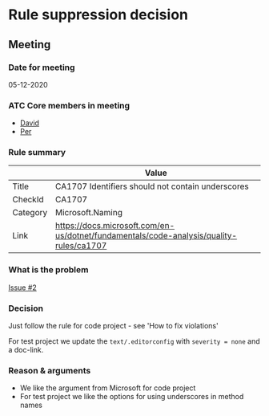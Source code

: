 # Rule suppression decision

## Meeting

### Date for meeting

05-12-2020

### ATC Core members in meeting

* [David](https://github.com/orgs/atc-net/people/davidkallesen)
* [Per](https://github.com/orgs/atc-net/people/perkops)

### Rule summary

|             | Value |
| ----------- |------------------------------------------------|
| Title       | CA1707 Identifiers should not contain underscores |
| CheckId     | CA1707 |
| Category    | Microsoft.Naming |
| Link        | https://docs.microsoft.com/en-us/dotnet/fundamentals/code-analysis/quality-rules/ca1707 |

### What is the problem

[Issue #2](https://github.com/atc-net/atc-coding-rules/issues/2)

### Decision

Just follow the rule for code project - see 'How to fix violations'

For test project we update the `text/.editorconfig` with `severity = none` and a doc-link.

### Reason & arguments

* We like the argument from Microsoft for code project
* For test project we like the options for using underscores in method names
